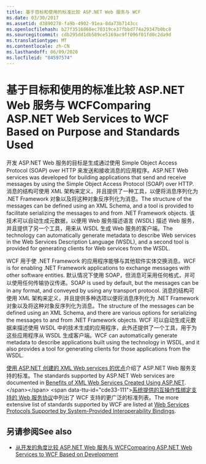 ```yaml
---
title: 基于目标和使用的标准比较 ASP.NET Web 服务与 WCF
ms.date: 03/30/2017
ms.assetid: d3890278-fa9b-4902-91ea-8da73b7143cc
ms.openlocfilehash: b27f3516868ec70319ce37fbbd774a29347b0bc8
ms.sourcegitcommit: cdb295dd1db589ce5169ac9ff096f01fd0c2da9d
ms.translationtype: MT
ms.contentlocale: zh-CN
ms.lasthandoff: 06/09/2020
ms.locfileid: "84597574"
---
```

# <a name="comparing-aspnet-web-services-to-wcf-based-on-purpose-and-standards-used"></a><span data-ttu-id="cde33-102">基于目标和使用的标准比较 ASP.NET Web 服务与 WCF</span><span class="sxs-lookup"><span data-stu-id="cde33-102">Comparing ASP.NET Web Services to WCF Based on Purpose and Standards Used</span></span>
<span data-ttu-id="cde33-103">开发 ASP.NET Web 服务的目标是生成通过使用 Simple Object Access Protocol (SOAP) over HTTP 来发送和接收消息的应用程序。</span><span class="sxs-lookup"><span data-stu-id="cde33-103">ASP.NET Web services was developed for building applications that send and receive messages by using the Simple Object Access Protocol (SOAP) over HTTP.</span></span> <span data-ttu-id="cde33-104">消息的结构可使用 XML 架构来定义，并且提供了一种工具，以便将消息序列化为 .NET Framework 对象以及将这种对象反序列化为消息。</span><span class="sxs-lookup"><span data-stu-id="cde33-104">The structure of the messages can be defined using an XML Schema, and a tool is provided to facilitate serializing the messages to and from .NET Framework objects.</span></span> <span data-ttu-id="cde33-105">该技术可以自动生成元数据，以便用 Web 服务描述语言 (WSDL) 描述 Web 服务，并且提供了另一个工具，用来从 WSDL 生成 Web 服务的客户端。</span><span class="sxs-lookup"><span data-stu-id="cde33-105">The technology can automatically generate metadata to describe Web services in the Web Services Description Language (WSDL), and a second tool is provided for generating clients for Web services from the WSDL.</span></span>  
  
 <span data-ttu-id="cde33-106">WCF 用于使 .NET Framework 的应用程序能够与其他软件实体交换消息。</span><span class="sxs-lookup"><span data-stu-id="cde33-106">WCF is for enabling .NET Framework applications to exchange messages with other software entities.</span></span> <span data-ttu-id="cde33-107">默认情况下使用 SOAP，但消息可采用任何格式，并可以使用任何传输协议传递。</span><span class="sxs-lookup"><span data-stu-id="cde33-107">SOAP is used by default, but the messages can be in any format, and conveyed by using any transport protocol.</span></span> <span data-ttu-id="cde33-108">消息的结构可使用 XML 架构来定义，并且提供多种选项以便将消息序列化为 .NET Framework 对象以及将这种对象反序列化为消息。</span><span class="sxs-lookup"><span data-stu-id="cde33-108">The structure of the messages can be defined using an XML Schema, and there are various options for serializing the messages to and from .NET Framework objects.</span></span> <span data-ttu-id="cde33-109">WCF 可以自动生成元数据来描述使用 WSDL 中的技术生成的应用程序，此外还提供了一个工具，用于为这些应用程序从 WSDL 生成客户端。</span><span class="sxs-lookup"><span data-stu-id="cde33-109">WCF can automatically generate metadata to describe applications built using the technology in WSDL, and it also provides a tool for generating clients for those applications from the WSDL.</span></span>  
  
 <span data-ttu-id="cde33-110">[使用 ASP.NET 创建的 XML Web services 的优点](https://docs.microsoft.com/previous-versions/dotnet/netframework-4.0/0859ebft(v=vs.100))介绍了 ASP.NET Web 服务支持的标准。</span><span class="sxs-lookup"><span data-stu-id="cde33-110">The standards supported by ASP.NET Web services are documented in [Benefits of XML Web Services Created Using ASP.NET](https://docs.microsoft.com/previous-versions/dotnet/netframework-4.0/0859ebft(v=vs.100)).</span></span> <span data-ttu-id="cde33-111">[系统提供的互操作性绑定支持的 Web 服务协议](web-services-protocols-supported-by-system-provided-interoperability-bindings.md)中列出了 WCF 支持的更广泛的标准列表。</span><span class="sxs-lookup"><span data-stu-id="cde33-111">The more extensive list of standards supported by WCF are listed at [Web Services Protocols Supported by System-Provided Interoperability Bindings](web-services-protocols-supported-by-system-provided-interoperability-bindings.md).</span></span>  
  
## <a name="see-also"></a><span data-ttu-id="cde33-112">另请参阅</span><span class="sxs-lookup"><span data-stu-id="cde33-112">See also</span></span>

- [<span data-ttu-id="cde33-113">从开发的角度比较 ASP.NET Web 服务与 WCF</span><span class="sxs-lookup"><span data-stu-id="cde33-113">Comparing ASP.NET Web Services to WCF Based on Development</span></span>](comparing-aspnet-web-services-to-wcf-based-on-development.md)
